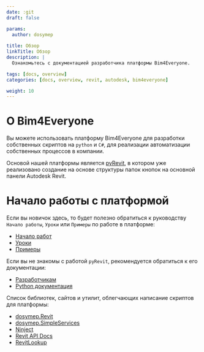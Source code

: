 ```yaml
---
date: :git
draft: false

params:
  author: dosymep
  
title: Обзор
linkTitle: Обзор
description: |
  Ознакомьтесь с документацией разработчика платформы Bim4Everyone.

tags: [docs, overview]
categories: [docs, overview, revit, autodesk, bim4everyone]

weight: 10
---
```


# О Bim4Everyone
Вы можете использовать платформу Bim4Everyone 
для разработки собственных скриптов на `python` и `C#`,
для реализации автоматизации собственных процессов в компании.

Основой нашей платформы является [pyRevit](https://www.pyrevitlabs.io/),
в котором уже реализовано создание на основе структуры папок кнопок на основной панели Autodesk Revit.

# Начало работы с платформой

Если вы новичок здесь, то будет полезно обратиться
к руководству `Начало работы`, `Уроки` или `Примеры`
по работе в платформе:
- [Начало работ](getting-started)
- [Уроки](tutorials)
- [Примеры](examples.md)

Если вы не знакомы с работой `pyRevit`,
рекомендуется обратиться к его документации:
- [Разработчикам](https://pyrevitlabs.notion.site/Developer-Docs-2c88f3ecccde422d9504e20b6b9e04f8)
- [Python документация](https://docs.pyrevitlabs.io/)

Список библиотек, сайтов и утилит, облегчающих написание скриптов для платформы:
 - [dosymep.Revit](https://dosymep.net/dosymep.Revit)
 - [dosymep.SimpleServices](https://dosymep.net/dosymep.SimpleServices)
 - [Ninject](https://github.com/ninject/Ninject)
 - [Revit API Docs](https://www.revitapidocs.com/)
 - [RevitLookup](https://github.com/jeremytammik/RevitLookup)